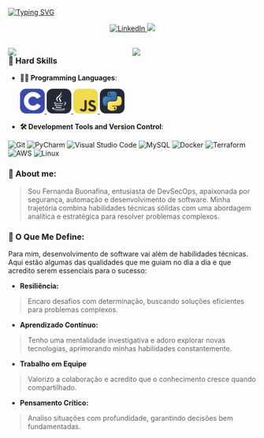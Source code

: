 [![Typing SVG](https://readme-typing-svg.herokuapp.com/?color=B0E0E6&size=35&center=true&vCenter=true&width=1000&lines=HI!,+My+name+is+Fernanda+Buonafina;I'm+18+years+old;I'm+from+Brazil;Dev+Sec+Ops+Student🎓;Coding+with+passion❤️;Be+Welcome!+:%29)](https://git.io/typing-svg)

<div align="center">
  <a href="https://www.linkedin.com/in/fernanda-trevizane-buonafina/">
    <img src="https://img.shields.io/badge/LinkedIn-0077B5?style=for-the-badge&logo=linkedin&logoColor=white" alt="LinkedIn">
  </a>
  <a href="mailto:maria.fernanda.ufdc@gmail.com"> 
    <img src="https://img.shields.io/badge/-Gmail-%23333?style=for-the-badge&logo=gmail&logoColor=white" target="_blank">
  </a>
</div>
<br>

[<img align="right" width="50%" src="https://github-readme-stats.vercel.app/api?username=nanbuonafina&show_icons=true&theme=tokyonight">](https://github.com/nanbuonafina)
[<img align="right" width="50%" src="https://github-readme-stats.vercel.app/api/top-langs/?username=nanbuonafina&layout=compact&theme=tokyonight">](https://github.com/nanbuonafina)

### 🌟 Hard Skills

- **👩‍💻 Programming Languages**:
  <p>
  <a href="https://skillicons.dev">
   <img src="https://github.com/tandpfun/skill-icons/blob/main/icons/C.svg" width="50" height="50" alt="C Icon"/>
   <img src="https://github.com/tandpfun/skill-icons/blob/main/icons/Java-Dark.svg" width="50" height="50" alt="Java Icon"/>
   <img src="https://github.com/tandpfun/skill-icons/blob/main/icons/JavaScript.svg" width="50" height="50" alt="Javascript Icon"/>
   <img src="https://github.com/tandpfun/skill-icons/blob/main/icons/Python-Dark.svg" width="50" height="50" alt="Python Icon"/>
  </a>
</p>

- **🛠️ Development Tools and Version Control**:
<div>
  <img width="50" src="https://raw.githubusercontent.com/marwin1991/profile-technology-icons/refs/heads/main/icons/git.png" alt="Git" title="Git"/>
  <img width="50" src="https://raw.githubusercontent.com/marwin1991/profile-technology-icons/refs/heads/main/icons/pycharm.png" alt="PyCharm" title="PyCharm"/>
  <img width="50" src="https://raw.githubusercontent.com/marwin1991/profile-technology-icons/refs/heads/main/icons/visual_studio_code.png" alt="Visual Studio Code" title="Visual Studio Code"/>
  <img width="50" src="https://raw.githubusercontent.com/marwin1991/profile-technology-icons/refs/heads/main/icons/mysql.png" alt="MySQL" title="MySQL"/>
  <img width="50" src="https://raw.githubusercontent.com/marwin1991/profile-technology-icons/refs/heads/main/icons/docker.png" alt="Docker" title="Docker"/>
  <img width="50" src="https://raw.githubusercontent.com/marwin1991/profile-technology-icons/refs/heads/main/icons/terraform.png" alt="Terraform" title="Terraform"/>
  <img width="50" src="https://raw.githubusercontent.com/marwin1991/profile-technology-icons/refs/heads/main/icons/aws.png" alt="AWS" title="AWS"/>
  <img width="50" src="https://raw.githubusercontent.com/marwin1991/profile-technology-icons/refs/heads/main/icons/linux.png" alt="Linux" title="Linux"/>
</div>

### 📖 About me:

> Sou Fernanda Buonafina, entusiasta de DevSecOps, apaixonada por segurança, automação e desenvolvimento de software. Minha trajetória combina habilidades técnicas sólidas com uma abordagem analítica e estratégica para resolver problemas complexos.

### 🌱 O Que Me Define:
Para mim, desenvolvimento de software vai além de habilidades técnicas. Aqui estão algumas das qualidades que me guiam no dia a dia e que acredito serem essenciais para o sucesso:
- **Resiliência:**
> Encaro desafios com determinação, buscando soluções eficientes para problemas complexos.
- **Aprendizado Contínuo:**
> Tenho uma mentalidade investigativa e adoro explorar novas tecnologias, aprimorando minhas habilidades constantemente.
- **Trabalho em Equipe**
> Valorizo a colaboração e acredito que o conhecimento cresce quando compartilhado.
- **Pensamento Crítico:**
> Analiso situações com profundidade, garantindo decisões bem fundamentadas.
